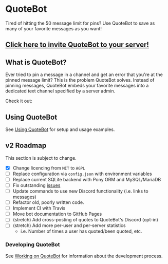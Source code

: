 # QuoteBot

<!-- TODO: Add Travis, Verified Bot badges -->

Tired of hitting the 50 message limit for pins? Use QuoteBot to save as many
of your favorite messages as you want!


## [Click here to invite QuoteBot to your server!][1]


## What is QuoteBot?

Ever tried to pin a message in a channel and get an error that you're at the
pinned message limit? This is the problem QuoteBot solves. Instead of pinning
messages, QuoteBot embeds your favorite messages into a dedicated text channel
specified by a server admin.

Check it out:

<!-- TODO: Add pictures of functionality -->


## Using QuoteBot

<!-- TODO: Make the site lol -->
See [Using QuoteBot](#) for setup and usage examples.


## v2 Roadmap

This section is subject to change.

   - [x] Change licencing from `MIT` to `AGPL`
   - [ ] Replace configuration via `config.json` with environment variables
   - [ ] Replace current SQLite backend with Pony ORM and MySQL/MariaDB
   - [ ] Fix outstanding [issues][2]
   - [ ] Update commands to use new Discord functionality (i.e. links to messages)
   - [ ] Refactor old, poorly written code.
   - [ ] Implement CI with Travis
   - [ ] Move bot documentation to GitHub Pages
   - [ ] (stretch) Add cross-posting of quotes to QuoteBot's Discord (opt-in)
   - [ ] (stretch) Add more per-user and per-server statistics
     - i.e. Number of times a user has quoted/been quoted, etc.


### Developing QuoteBot

<!-- TODO: Make this one too -->
See [Working on QuoteBot](#) for information about the development process.


[1]: https://discordapp.com/oauth2/authorize?client_id=403644354591326218&scope=bot&permissions=117760
[2]: https://github.com/FriendosClub/QuoteBot/issues
